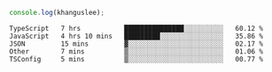 ```js
console.log(khanguslee);
```

<!--START_SECTION:waka-->

```text
TypeScript   7 hrs           ███████████████░░░░░░░░░░   60.12 %
JavaScript   4 hrs 10 mins   █████████░░░░░░░░░░░░░░░░   35.86 %
JSON         15 mins         ▓░░░░░░░░░░░░░░░░░░░░░░░░   02.17 %
Other        7 mins          ▒░░░░░░░░░░░░░░░░░░░░░░░░   01.06 %
TSConfig     5 mins          ▒░░░░░░░░░░░░░░░░░░░░░░░░   00.77 %
```

<!--END_SECTION:waka-->

<!--
**khanguslee/khanguslee** is a ✨ _special_ ✨ repository because its `README.md` (this file) appears on your GitHub profile.

Here are some ideas to get you started:

- 🔭 I’m currently working on ...
- 🌱 I’m currently learning ...
- 👯 I’m looking to collaborate on ...
- 🤔 I’m looking for help with ...
- 💬 Ask me about ...
- 📫 How to reach me: ...
- 😄 Pronouns: ...
- ⚡ Fun fact: ...
-->
